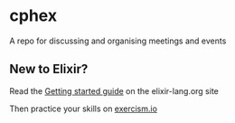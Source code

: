 cphex
=====

A repo for discussing and organising meetings and events


New to Elixir?
--------------

Read the [Getting started guide](http://elixir-lang.org/getting-started/introduction.html) on the elixir-lang.org site

Then practice your skills on [exercism.io](http://exercism.io)
